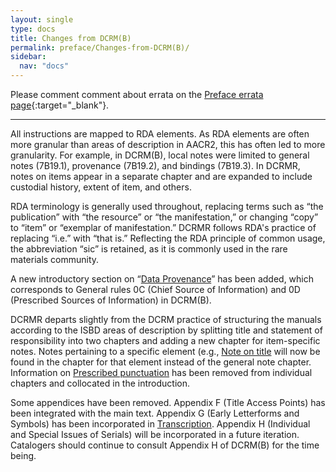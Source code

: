 ```yaml
---
layout: single
type: docs
title: Changes from DCRM(B)
permalink: preface/Changes-from-DCRM(B)/
sidebar:
  nav: "docs"
---
```


Please comment comment about errata on the [Preface errata page](https://docs.google.com/document/d/1KSt090ycV2BCt6I9vIpcknGrQcyXAK8WtRKg_WvYDEA/edit#heading=h.y9anqsiyq3ic){:target="_blank"}.

---

All instructions are mapped to RDA elements. As RDA elements are often more granular than areas of description in AACR2, this has often led to more granularity. For example, in DCRM(B), local notes were limited to general notes (7B19.1), provenance (7B19.2), and bindings (7B19.3). In DCRMR, notes on items appear in a separate chapter and are expanded to include custodial history, extent of item, and others. 

RDA terminology is generally used throughout, replacing terms such as “the publication” with “the resource” or “the manifestation,” or changing “copy” to “item” or “exemplar of manifestation.” DCRMR follows RDA's practice of replacing “i.e.” with “that is.” Reflecting the RDA principle of common usage, the abbreviation “sic” is retained, as it is commonly used in the rare materials community.

A new introductory section on “[Data Provenance](/DCRMR/general-rules/Data-provenance/)” has been added, which corresponds to General rules 0C (Chief Source of Information) and 0D (Prescribed Sources of Information) in DCRM(B). 

DCRMR departs slightly from the DCRM practice of structuring the manuals according to the ISBD areas of description by splitting title and statement of responsibility into two chapters and adding a new chapter for item-specific notes. Notes pertaining to a specific element (e.g., [Note on title](/DCRMR/title/Note-on-title/) will now be found in the chapter for that element instead of the general note chapter. Information on [Prescribed punctuation](/DCRMR/general-rules/Prescribed-punctuation/) has been removed from individual chapters and collocated in the introduction.

Some appendices have been removed. Appendix F (Title Access Points) has been integrated with the main text. Appendix G (Early Letterforms and Symbols) has been incorporated in [Transcription](/DCRMR/general-rules/Transcription/). Appendix H (Individual and Special Issues of Serials) will be incorporated in a future iteration. Catalogers should continue to consult Appendix H of DCRM(B) for the time being.
